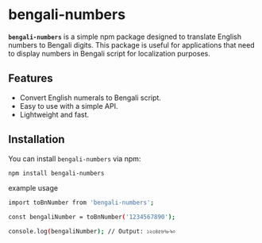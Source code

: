 # bengali-numbers

**`bengali-numbers`** is a simple npm package designed to translate English numbers to Bengali digits. This package is useful for applications that need to display numbers in Bengali script for localization purposes.

## Features

- Convert English numerals to Bengali script.
- Easy to use with a simple API.
- Lightweight and fast.

## Installation

You can install `bengali-numbers` via npm:

```bash
npm install bengali-numbers
```

example usage

```bash
import toBnNumber from 'bengali-numbers';

const bengaliNumber = toBnNumber('1234567890');

console.log(bengaliNumber); // Output: ১২৩৪৫৬৭৮৯০
```
